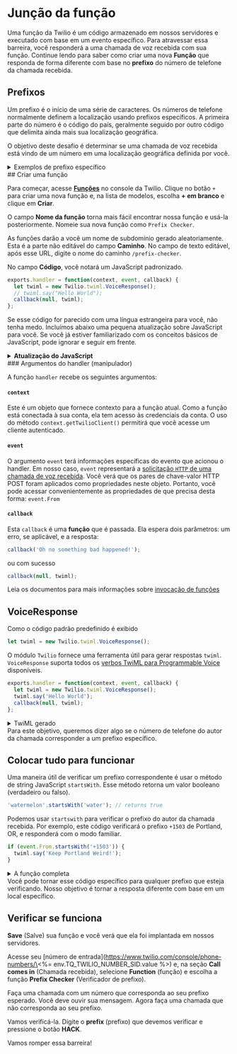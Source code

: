 # Junção da função

Uma função da Twilio é um código armazenado em nossos servidores e executado com base em um evento específico. Para atravessar essa barreira, você responderá a uma chamada de voz recebida com sua função. Continue lendo para saber como criar uma nova **Função** que responda de forma diferente com base no **prefixo** do número de telefone da chamada recebida.

## Prefixos

Um prefixo é o início de uma série de caracteres. Os números de telefone normalmente definem a localização usando prefixos específicos. A primeira parte do número é o código do país, geralmente seguido por outro código que delimita ainda mais sua localização geográfica.

O objetivo deste desafio é determinar se uma chamada de voz recebida está vindo de um número em uma localização geográfica definida por você.

<details>
  <summary>Exemplos de prefixo específico</summary>
Os números dos Estados Unidos da América começam com o código do país `+1`. Há também um código de área, que é usado para agrupar números em uma área específica. Os números baseados na cidade de Portland, Oregon, têm um código de área `503`. Portanto, o prefixo do número `(503) 555-1212` seria `+1503`.

Vamos dar uma olhada em um número de Berlim, na Alemanha. O código de país da Alemanha é `+49`. Os [números de telefone na Alemanha](https://en.wikipedia.org/wiki/Telephone_numbers_in_Germany) também suportam regiões geográficas. O código de área de Berlim é `030`. Você pode então definir o prefixo de Berlim como `+49030`.

</details>
## Criar uma função

Para começar, acesse [**Funções**](https://www.twilio.com/console/runtime/functions/manage) no console da Twilio. Clique no botão `+` para criar uma nova função e, na lista de modelos, escolha **+ em branco** e clique em **Criar**.

O campo **Nome da função** torna mais fácil encontrar nossa função e usá-la posteriormente. Nomeie sua nova função como `Prefix Checker`.

As funções darão a você um nome de subdomínio gerado aleatoriamente. Esta é a parte não editável do campo **Caminho**. No campo de texto editável, após esse URL, digite o nome do caminho `/prefix-checker`.

No campo **Código**, você notará um JavaScript padronizado.

```javascript
exports.handler = function(context, event, callback) {
  let twiml = new Twilio.twiml.VoiceResponse();
  // twiml.say("Hello World");
  callback(null, twiml);
};
```

Se esse código for parecido com uma língua estrangeira para você, não tenha medo. Incluímos abaixo uma pequena atualização sobre JavaScript para você. Se você já estiver familiarizado com os conceitos básicos de JavaScript, pode ignorar e seguir em frente.

<details>
    <summary><strong>Atualização do JavaScript</strong></summary>
JavaScript é uma linguagem baseada em protótipo. Ele é compatível com conceitos de FP (Functional Programming, programação funcional) e também com um toque de recursos OOP (Object-Oriented Programming, programação orientada a objetos). Essa combinação de conceitos é conhecida por confundir desenvolvedores que geralmente codificam em um ou outro paradigma.

A primeira linha desse código é um ótimo exemplo da colisão conceitual:

```javascript
exports.handler = function(context, event, callback) {
```

Nesta linha, `exports` é um **objeto**. A **propriedade** `handler` é atribuída a uma `function` anônima recém-criada. Três **parâmetros** são definidos por essa função anônima: `context`, `event` e `callback`.

Uma coisa importante a ser notada aqui é que `exports` é um objeto especial que auxilia na exposição de funções que o módulo usa. Ao exportar a função `handler`, definimos a função que deve ser chamada para lidar com um evento especial. Quando esse evento definido ocorrer, a Twilio chamará essa função, transmitindo os três argumentos que correspondem aos parâmetros mencionados acima.

Vamos saber mais sobre esses parâmetros em instantes, mas primeiro, vamos fazer uma pequena revisão das variáveis.

<details>
    <summary>Atualização sobre variáveis</summary>
Damos nomes às coisas para que depois possamos nos referir a elas. As variáveis são um nome em nosso código que se refere a um valor que foi criado anteriormente. Criamos variáveis para que possamos nos referir ao valor pelo nome posteriormente.

```javascript
let twiml = new Twilio.twiml.VoiceResponse();
```

Essa linha cria uma nova variável chamada `twiml`. A instrução [`let`](https://developer.mozilla.org/en-US/docs/Web/JavaScript/Reference/Statements/let) define uma nova variável nomeada disponível para o corpo da nossa função anônima.

</details>
```javascript
let twiml = new Twilio.twiml.VoiceResponse();
```

Essa linha cria uma nova variável chamada `twiml` e armazena uma **instância** de um `Twilio.twiml.VoiceResponse`. O módulo `Twilio` está incluído para uso em todas as funções. Veremos em breve como usar um objeto `VoiceResponse` para atender às nossas necessidades.

```javascript
// twiml.say("Hello World");
```

As barras duplas iniciais desta linha, `//`, demonstram como você pode fornecer **comentários** para os leitores do seu código. Como há um comentário nessa linha, o código não será executado. O código foi intencionalmente deixado aqui para você ver como é possível interagir com o objeto `VoiceResponse`.

Esta linha, se não estivesse comentada, chamaria o **método** `say` na instância `twiml` e passaria a **string** `"Hello World"`. Observe que esse método deve alterar a instância `twiml` diretamente, pois não capturamos nenhum valor de retorno.

Falaremos sobre isso em breve. Antes, vamos recapitular rapidamente o que são strings.

<details>
    <summary>Atualização sobre strings</summary>
As strings representam uma série de caracteres combinados, como bandeirinhas em uma festa de aniversário. No JavaScript, você pode criar strings colocando aspas ao redor delas:

```javascript
let lyrics = 'Never gonna give you up';
let singer = 'Rick Astley';
```

Você pode usar aspas simples `'` ou duplas `"` para criar uma string. Strings são objetos e, portanto, têm [muitos métodos](https://developer.mozilla.org/en-US/docs/Web/JavaScript/Reference/Global_Objects/String) disponíveis para elas.

```javascript
lyrics.toUppercase(); // returns "NEVER GONNA GIVE YOU UP"
```

</details>
</details>
### Argumentos do handler (manipulador)

A função `handler` recebe os seguintes argumentos:

#### `context`

Este é um objeto que fornece contexto para a função atual. Como a função está conectada à sua conta, ela tem acesso às credenciais da conta. O uso do método `context.getTwilioClient()` permitirá que você acesse um cliente autenticado.

#### `event`

O argumento `event` terá informações específicas do evento que acionou o handler. Em nosso caso, `event` representará a [solicitação `HTTP` de uma chamada de voz recebida](https://www.twilio.com/docs/voice/twiml#request-parameters). Você verá que os pares de chave-valor HTTP POST foram aplicados como propriedades neste objeto. Portanto, você pode acessar convenientemente as propriedades de que precisa desta forma: `event.From`

#### `callback`

Esta `callback` é uma **função** que é passada. Ela espera dois parâmetros: um erro, se aplicável, e a resposta:

```javascript
callback('Oh no something bad happened!');
```

ou com sucesso

```javascript
callback(null, twiml);
```

Leia os documentos para mais informações sobre [invocação de funções](https://www.twilio.com/docs/runtime/functions/invocation)

## VoiceResponse

Como o código padrão predefinido é exibido

```javascript
let twiml = new Twilio.twiml.VoiceResponse();
```

O módulo `Twilio` fornece uma ferramenta útil para gerar respostas `twiml`. `VoiceResponse` suporta todos os [verbos TwiML para Programmable Voice](https://www.twilio.com/docs/voice/twiml) disponíveis.

```javascript
exports.handler = function(context, event, callback) {
  let twiml = new Twilio.twiml.VoiceResponse();
  twiml.say('Hello World');
  callback(null, twiml);
};
```

<details>
    <summary>TwiML gerado</summary>
```xml
<?xml version="1.0" encoding="UTF-8"?>
<Response>
    <Say>Hello World</Say>
</Response>
```

</details>
Para este objetivo, queremos dizer algo se o número de telefone do autor da chamada corresponder a um prefixo específico.

## Colocar tudo para funcionar

Uma maneira útil de verificar um prefixo correspondente é usar o método de string JavaScript `startsWith`. Esse método retorna um valor booleano (verdadeiro ou falso).

```javascript
'watermelon'.startsWith('water'); // returns true
```

Podemos usar `startswith` para verificar o prefixo do autor da chamada recebida. Por exemplo, este código verificará o prefixo `+1503` de Portland, OR, e responderá com o modo familiar.

```javascript
if (event.From.startsWith('+1503')) {
  twiml.say('Keep Portland Weird!');
}
```

<details>
    <summary>A função completa</summary>
```javascript
exports.handler = function(context, event, callback) {
  let twiml = new Twilio.twiml.VoiceResponse();
  twiml.say('Hello World');
  if (event.From.startsWith('+1503')) {
    twiml.say('Keep Portland Weird!');
  }
  callback(null, twiml);
};
```

Esse código vai gerar a seguinte resposta do TwiML **se** o número de telefone do autor da chamada tiver o prefixo `+1503`:

```xml
<?xml version="1.0" encoding="UTF-8"?>
<Response>
    <Say>Hello World</Say>
    <Say>Keep Portland Weird</Say>
</Response>
```

</details>
Você pode tornar esse código específico para qualquer prefixo que esteja verificando. Nosso objetivo é tornar a resposta diferente com base em um local específico.

## Verificar se funciona

**Save** (Salve) sua função e você verá que ela foi implantada em nossos servidores.

Acesse seu \[número de entrada](https://www.twilio.com/console/phone-numbers/\<%= env.TQ_TWILIO_NUMBER_SID.value %>) e, na seção **Call comes in** (Chamada recebida), selecione **Function** (função) e escolha a função **Prefix Checker** (Verificador de prefixo).

Faça uma chamada com um número que corresponda ao seu prefixo esperado. Você deve ouvir sua mensagem. Agora faça uma chamada que não corresponda ao seu prefixo.

Vamos verificá-la. Digite o **prefix** (prefixo) que devemos verificar e pressione o botão **HACK**.

Vamos romper essa barreira!